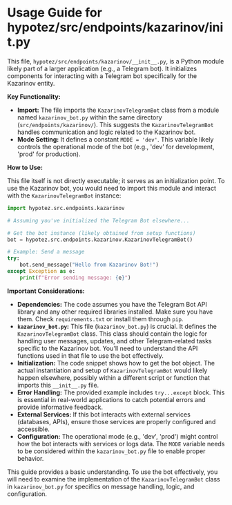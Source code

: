 # Usage Guide for hypotez/src/endpoints/kazarinov/__init__.py

This file, `hypotez/src/endpoints/kazarinov/__init__.py`, is a Python module likely part of a larger application (e.g., a Telegram bot).  It initializes components for interacting with a Telegram bot specifically for the Kazarinov entity.

**Key Functionality:**

* **Import:**  The file imports the `KazarinovTelegramBot` class from a module named `kazarinov_bot.py` within the same directory (`src/endpoints/kazarinov/`).  This suggests the `KazarinovTelegramBot` handles communication and logic related to the Kazarinov bot.
* **Mode Setting:** It defines a constant `MODE = 'dev'`. This variable likely controls the operational mode of the bot (e.g., 'dev' for development, 'prod' for production).


**How to Use:**

This file itself is not directly executable; it serves as an initialization point.  To use the Kazarinov bot, you would need to import this module and interact with the `KazarinovTelegramBot` instance:

```python
import hypotez.src.endpoints.kazarinov

# Assuming you've initialized the Telegram Bot elsewhere...

# Get the bot instance (likely obtained from setup functions)
bot = hypotez.src.endpoints.kazarinov.KazarinovTelegramBot()

# Example: Send a message
try:
    bot.send_message("Hello from Kazarinov Bot!")
except Exception as e:
    print(f"Error sending message: {e}")
```

**Important Considerations:**

* **Dependencies:**  The code assumes you have the Telegram Bot API library and any other required libraries installed.  Make sure you have them. Check `requirements.txt` or install them through `pip`.
* **`kazarinov_bot.py`:** This file (`kazarinov_bot.py`) is crucial. It defines the `KazarinovTelegramBot` class.  This class should contain the logic for handling user messages, updates, and other Telegram-related tasks specific to the Kazarinov bot.  You'll need to understand the API functions used in that file to use the bot effectively.
* **Initialization:** The code snippet shows how to get the bot object. The actual instantiation and setup of `KazarinovTelegramBot` would likely happen elsewhere, possibly within a different script or function that imports this `__init__.py` file.
* **Error Handling:** The provided example includes `try...except` block. This is essential in real-world applications to catch potential errors and provide informative feedback.
* **External Services:**  If this bot interacts with external services (databases, APIs), ensure those services are properly configured and accessible.
* **Configuration:** The operational mode (e.g., 'dev', 'prod') might control how the bot interacts with services or logs data. The `MODE` variable needs to be considered within the `kazarinov_bot.py` file to enable proper behavior.


This guide provides a basic understanding. To use the bot effectively, you will need to examine the implementation of the `KazarinovTelegramBot` class in `kazarinov_bot.py` for specifics on message handling, logic, and configuration.